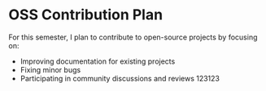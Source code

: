 # OSS Contribution Plan

For this semester, I plan to contribute to open-source projects by focusing on:
- Improving documentation for existing projects
- Fixing minor bugs
- Participating in community discussions and reviews
123123